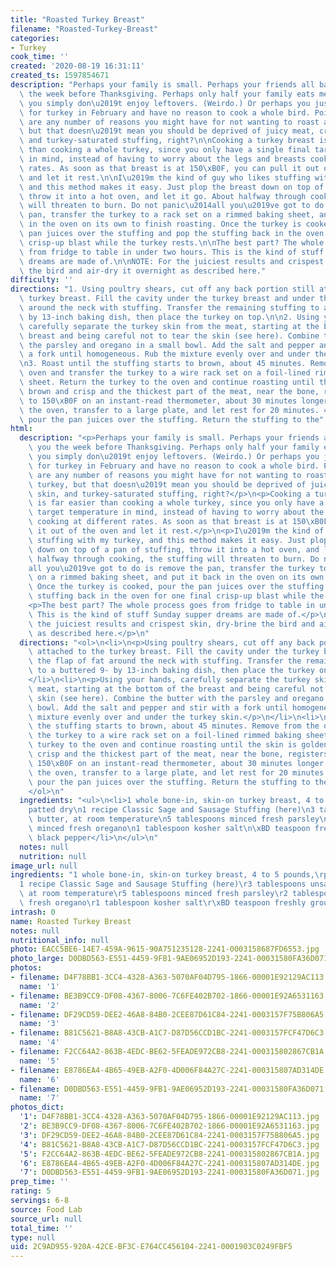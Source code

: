 ```yaml
---
title: "Roasted Turkey Breast"
filename: "Roasted-Turkey-Breast"
categories:
- Turkey
cook_time: ''
created: '2020-08-19 16:31:11'
created_ts: 1597854671
description: "Perhaps your family is small. Perhaps your friends all bailed on you\
  \ the week before Thanksgiving. Perhaps only half your family eats meat. Perhaps\
  \ you simply don\u2019t enjoy leftovers. (Weirdo.) Or perhaps you just had a craving\
  \ for turkey in February and have no reason to cook a whole bird. Point is, there\
  \ are any number of reasons you might have for not wanting to roast an entire turkey,\
  \ but that doesn\u2019t mean you should be deprived of juicy meat, crispy skin,\
  \ and turkey-saturated stuffing, right?\n\nCooking a turkey breast is far easier\
  \ than cooking a whole turkey, since you only have a single final target temperature\
  \ in mind, instead of having to worry about the legs and breasts cooking at different\
  \ rates. As soon as that breast is at 150\xB0F, you can pull it out of the oven\
  \ and let it rest.\n\nI\u2019m the kind of guy who likes stuffing with my turkey,\
  \ and this method makes it easy. Just plop the breast down on top of a pan of stuffing,\
  \ throw it into a hot oven, and let it go. About halfway through cooking, the stuffing\
  \ will threaten to burn. Do not panic\u2014all you\u2019ve got to do is remove the\
  \ pan, transfer the turkey to a rack set on a rimmed baking sheet, and put it back\
  \ in the oven on its own to finish roasting. Once the turkey is cooked, pour the\
  \ pan juices over the stuffing and pop the stuffing back in the oven for one final\
  \ crisp-up blast while the turkey rests.\n\nThe best part? The whole process goes\
  \ from fridge to table in under two hours. This is the kind of stuff Sunday supper\
  \ dreams are made of.\n\nNOTE: For the juiciest results and crispest skin, dry-brine\
  \ the bird and air-dry it overnight as described here."
difficulty: ''
directions: "1. Using poultry shears, cut off any back portion still attached to the\
  \ turkey breast. Fill the cavity under the turkey breast and under the flap of fat\
  \ around the neck with stuffing. Transfer the remaining stuffing to a buttered 9-\
  \ by 13-inch baking dish, then place the turkey on top.\n\n2. Using your hands,\
  \ carefully separate the turkey skin from the meat, starting at the bottom of the\
  \ breast and being careful not to tear the skin (see here). Combine the butter with\
  \ the parsley and oregano in a small bowl. Add the salt and pepper and stir with\
  \ a fork until homogeneous. Rub the mixture evenly over and under the turkey skin.\n\
  \n3. Roast until the stuffing starts to brown, about 45 minutes. Remove from the\
  \ oven and transfer the turkey to a wire rack set on a foil-lined rimmed baking\
  \ sheet. Return the turkey to the oven and continue roasting until the skin is golden\
  \ brown and crisp and the thickest part of the meat, near the bone, registers 145\xB0\
  \ to 150\xB0F on an instant-read thermometer, about 30 minutes longer. Remove from\
  \ the oven, transfer to a large plate, and let rest for 20 minutes. 4. Meanwhile,\
  \ pour the pan juices over the stuffing. Return the stuffing to the"
html:
  description: "<p>Perhaps your family is small. Perhaps your friends all bailed on\
    \ you the week before Thanksgiving. Perhaps only half your family eats meat. Perhaps\
    \ you simply don\u2019t enjoy leftovers. (Weirdo.) Or perhaps you just had a craving\
    \ for turkey in February and have no reason to cook a whole bird. Point is, there\
    \ are any number of reasons you might have for not wanting to roast an entire\
    \ turkey, but that doesn\u2019t mean you should be deprived of juicy meat, crispy\
    \ skin, and turkey-saturated stuffing, right?</p>\n<p>Cooking a turkey breast\
    \ is far easier than cooking a whole turkey, since you only have a single final\
    \ target temperature in mind, instead of having to worry about the legs and breasts\
    \ cooking at different rates. As soon as that breast is at 150\xB0F, you can pull\
    \ it out of the oven and let it rest.</p>\n<p>I\u2019m the kind of guy who likes\
    \ stuffing with my turkey, and this method makes it easy. Just plop the breast\
    \ down on top of a pan of stuffing, throw it into a hot oven, and let it go. About\
    \ halfway through cooking, the stuffing will threaten to burn. Do not panic\u2014\
    all you\u2019ve got to do is remove the pan, transfer the turkey to a rack set\
    \ on a rimmed baking sheet, and put it back in the oven on its own to finish roasting.\
    \ Once the turkey is cooked, pour the pan juices over the stuffing and pop the\
    \ stuffing back in the oven for one final crisp-up blast while the turkey rests.</p>\n\
    <p>The best part? The whole process goes from fridge to table in under two hours.\
    \ This is the kind of stuff Sunday supper dreams are made of.</p>\n<p>NOTE: For\
    \ the juiciest results and crispest skin, dry-brine the bird and air-dry it overnight\
    \ as described here.</p>\n"
  directions: "<ol>\n<li>\n<p>Using poultry shears, cut off any back portion still\
    \ attached to the turkey breast. Fill the cavity under the turkey breast and under\
    \ the flap of fat around the neck with stuffing. Transfer the remaining stuffing\
    \ to a buttered 9- by 13-inch baking dish, then place the turkey on top.</p>\n\
    </li>\n<li>\n<p>Using your hands, carefully separate the turkey skin from the\
    \ meat, starting at the bottom of the breast and being careful not to tear the\
    \ skin (see here). Combine the butter with the parsley and oregano in a small\
    \ bowl. Add the salt and pepper and stir with a fork until homogeneous. Rub the\
    \ mixture evenly over and under the turkey skin.</p>\n</li>\n<li>\n<p>Roast until\
    \ the stuffing starts to brown, about 45 minutes. Remove from the oven and transfer\
    \ the turkey to a wire rack set on a foil-lined rimmed baking sheet. Return the\
    \ turkey to the oven and continue roasting until the skin is golden brown and\
    \ crisp and the thickest part of the meat, near the bone, registers 145\xB0 to\
    \ 150\xB0F on an instant-read thermometer, about 30 minutes longer. Remove from\
    \ the oven, transfer to a large plate, and let rest for 20 minutes. 4. Meanwhile,\
    \ pour the pan juices over the stuffing. Return the stuffing to the</p>\n</li>\n\
    </ol>\n"
  ingredients: "<ul>\n<li>1 whole bone-in, skin-on turkey breast, 4 to 5 pounds,\n\
    patted dry\n1 recipe Classic Sage and Sausage Stuffing (here)\n3 tablespoons unsalted\
    \ butter, at room temperature\n5 tablespoons minced fresh parsley\n2 tablespoons\
    \ minced fresh oregano\n1 tablespoon kosher salt\n\xBD teaspoon freshly ground\
    \ black pepper</li>\n</ul>\n"
  notes: null
  nutrition: null
image_url: null
ingredients: "1 whole bone-in, skin-on turkey breast, 4 to 5 pounds,\rpatted dry\r\
  1 recipe Classic Sage and Sausage Stuffing (here)\r3 tablespoons unsalted butter,\
  \ at room temperature\r5 tablespoons minced fresh parsley\r2 tablespoons minced\
  \ fresh oregano\r1 tablespoon kosher salt\r\xBD teaspoon freshly ground black pepper"
intrash: 0
name: Roasted Turkey Breast
notes: null
nutritional_info: null
photo: EACC5BE6-14E7-459A-9615-90A751235128-2241-0003158687FD6553.jpg
photo_large: D0DBD563-E551-4459-9FB1-9AE06952D193-2241-00031580FA36D071.jpg
photos:
- filename: D4F78BB1-3CC4-4328-A363-5070AF04D795-1866-00001E92129AC113.jpg
  name: '1'
- filename: BE3B9CC9-DF08-4367-8006-7C6FE402B702-1866-00001E92A6531163.jpg
  name: '2'
- filename: DF29CD59-DEE2-46A8-84B0-2CEE87D61C84-2241-0003157F75B806A5.jpg
  name: '3'
- filename: B81C5621-B8A8-43CB-A1C7-D87D56CCD1BC-2241-0003157FCF47D6C3.jpg
  name: '4'
- filename: F2CC64A2-863B-4EDC-BE62-5FEADE972CB8-2241-000315802867CB1A.jpg
  name: '5'
- filename: E8786EA4-4B65-49EB-A2F0-4D006F84A27C-2241-000315807AD314DE.jpg
  name: '6'
- filename: D0DBD563-E551-4459-9FB1-9AE06952D193-2241-00031580FA36D071.jpg
  name: '7'
photos_dict:
  '1': D4F78BB1-3CC4-4328-A363-5070AF04D795-1866-00001E92129AC113.jpg
  '2': BE3B9CC9-DF08-4367-8006-7C6FE402B702-1866-00001E92A6531163.jpg
  '3': DF29CD59-DEE2-46A8-84B0-2CEE87D61C84-2241-0003157F75B806A5.jpg
  '4': B81C5621-B8A8-43CB-A1C7-D87D56CCD1BC-2241-0003157FCF47D6C3.jpg
  '5': F2CC64A2-863B-4EDC-BE62-5FEADE972CB8-2241-000315802867CB1A.jpg
  '6': E8786EA4-4B65-49EB-A2F0-4D006F84A27C-2241-000315807AD314DE.jpg
  '7': D0DBD563-E551-4459-9FB1-9AE06952D193-2241-00031580FA36D071.jpg
prep_time: ''
rating: 5
servings: 6-8
source: Food Lab
source_url: null
total_time: ''
type: null
uid: 2C9AD955-920A-42CE-BF3C-E764CC456104-2241-0001903C0249FBF5
---
```

